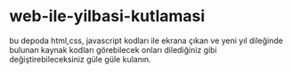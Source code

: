 # web-ile-yilbasi-kutlamasi

bu depoda html,css, javascript kodları ile ekrana çıkan ve yeni yıl dileğinde bulunan 
kaynak kodları görebilecek onları dilediğiniz gibi değiştirebileceksiniz
güle güle kulanın.
